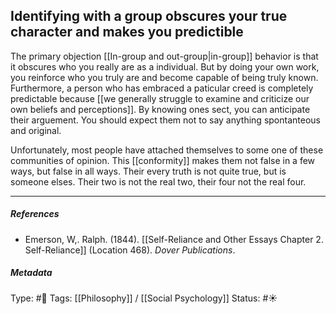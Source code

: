 ## Identifying with a group obscures your true character and makes you predictible  # 

The primary objection [[In-group and out-group|in-group]] behavior is that it obscures who you really are as a individual. But by doing your own work, you reinforce who you truly are and become capable of being truly known. Furthermore, a person who has embraced a paticular creed is completely predictable because [[we generally struggle to examine and criticize our own beliefs and perceptions]]. By knowing ones sect, you can anticipate their arguement. You should expect them not to say anything spontanteous and original. 

Unfortunately, most people have attached themselves to some one of these communities of opinion. This [[conformity]] makes them not false in a few ways, but false in all ways. Their every truth is not quite true, but is someone elses. Their two is not the real two, their four not the real four.

___

##### References

- Emerson, W,. Ralph. (1844). [[Self-Reliance and Other Essays Chapter 2. Self-Reliance]] (Location 468). _Dover Publications_.

##### Metadata

Type: #🔴 
Tags: [[Philosophy]] / [[Social Psychology]] 
Status: #☀️ 